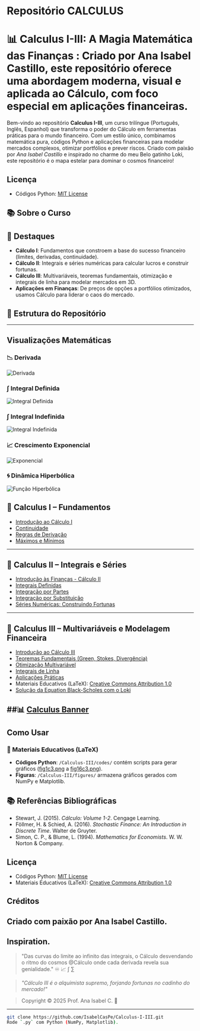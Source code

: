 # Repositório CALCULUS
# 📊 Calculus I-III: A Magia Matemática das Finanças : Criado por Ana Isabel Castillo, este repositório oferece uma abordagem moderna, visual e aplicada ao Cálculo, com foco especial em aplicações financeiras.

Bem-vindo ao repositório **Calculus I-III**, um curso trilíngue (Português, Inglês, Espanhol) que transforma o poder do Cálculo em ferramentas práticas para o mundo financeiro. Com um estilo único, combinamos matemática pura, códigos Python e aplicações financeiras para modelar mercados complexos, otimizar portfólios e prever riscos. Criado com paixão por *Ana Isabel Castillo* e inspirado no charme do meu Belo gatinho Loki, este repositório é o mapa estelar para dominar o cosmos financeiro! 
## Licença
- Códigos Python: [MIT License](LICENSE)


## 📚 Sobre o Curso

## 🌟 Destaques

- **Cálculo I**: Fundamentos que constroem a base do sucesso financeiro (limites, derivadas, continuidade).
- **Cálculo II**: Integrais e séries numéricas para calcular lucros e construir fortunas.
- **Cálculo III**: Multivariáveis, teoremas fundamentais, otimização e integrais de linha para modelar mercados em 3D.
- **Aplicações em Finanças**: De preços de opções a portfólios otimizados, usamos Cálculo para liderar o caos do mercado.

## 📂 Estrutura do Repositório
---
## Visualizações Matemáticas

### 📉 Derivada
![Derivada](derivative_animation.gif)

### ∫ Integral Definida
![Integral Definida](definite_integral.gif)

### ∫ Integral Indefinida
![Integral Indefinida](indefinite_integral.gif)

### 📈 Crescimento Exponencial
![Exponencial](exponential_growth.gif)

### 🌀 Dinâmica Hiperbólica
![Função Hiperbólica](hyperbolic_dynamics.gif)


## 📘 Calculus I – Fundamentos

- [Introdução ao Cálculo I](./intro.pdf)
- [Continuidade](./continuidade.pdf)
- [Regras de Derivação](./regrasDderivaçao.pdf)
- [Máximos e Mínimos](./maxemin.pdf)

---

## 📗 Calculus II – Integrais e Séries

- [Introdução às Finanças - Cálculo II](./intro2.pdf)
- [Integrais Definidas](./IntegraisDefinidas.pdf)
- [Integração por Partes](./inteporPartes.pdf)
- [Integração por Substituição](./inteporsubs.pdf)
- [Séries Numéricas: Construindo Fortunas](./seriesnumericas.pdf)

---

## 📙 Calculus III – Multivariáveis e Modelagem Financeira

- [Introdução ao Cálculo III](./intro3.pdf)
- [Teoremas Fundamentais (Green, Stokes, Divergência)](./TeoremasC3.pdf)
- [Otimização Multivariável](./otimizacaomultiv.pdf)
- [Integrais de Linha](./IntegraisDlinha.pdf)
- [Aplicações Práticas](./aplicacoespraticas.pdf)
- Materiais Educativos (LaTeX): [Creative Commons Attribution 1.0](https://creativecommons.org/licenses/by/1.0/)
- [Solução da Equation Black-Scholes com o Loki](./equationBlackScholes.pdf)

##📊 [Calculus Banner](Calculus-III/figures/fig16c3.png)
---
##  Como Usar
### 📖 Materiais Educativos (LaTeX)

- **Códigos Python**: `/Calculus-III/codes/` contém scripts para gerar gráficos ([fig1c3.png](Calculus-III/figures/fig1c3.png) a [fig16c3.png](Calculus-III/figures/fig16c3.png)).
- **Figuras**: `/Calculus-III/figures/` armazena gráficos gerados com NumPy e Matplotlib.
## 📚 Referências Bibliográficas

- Stewart, J. (2015). *Cálculo: Volume 1-2*. Cengage Learning.
- Föllmer, H. & Schied, A. (2016). *Stochastic Finance: An Introduction in Discrete Time*. Walter de Gruyter.
- Simon, C. P., & Blume, L. (1994). *Mathematics for Economists*. W. W. Norton & Company.

## Licença
- Códigos Python: [MIT License](LICENSE)
- Materiais Educativos (LaTeX): [Creative Commons Attribution 1.0](https://creativecommons.org/licenses/by/1.0/)
 ## Créditos
Criado com paixão por Ana Isabel Castillo.    
---
## Inspiration.

> "Das curvas do limite ao infinito das integrais, o Cálculo desvendando o ritmo do cosmos @Cálculo  onde cada derivada revela sua genialidade." ♾️ 📈 ∫ ∑

>  *"Cálculo III é o alquimista supremo, forjando fortunas no cadinho do mercado!"*

>  Copyright © 2025 Prof. Ana Isabel C. 💙
---
```bash
git clone https://github.com/IsabelCasPe/Calculus-I-III.git
Rode `.py` com Python (NumPy, Matplotlib).




